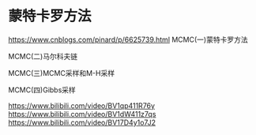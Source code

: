 # 蒙特卡罗方法


https://www.cnblogs.com/pinard/p/6625739.html
MCMC(一)蒙特卡罗方法

MCMC(二)马尔科夫链

MCMC(三)MCMC采样和M-H采样

MCMC(四)Gibbs采样


https://www.bilibili.com/video/BV1qp411R76y
https://www.bilibili.com/video/BV1dW411z7qs
https://www.bilibili.com/video/BV17D4y1o7J2
